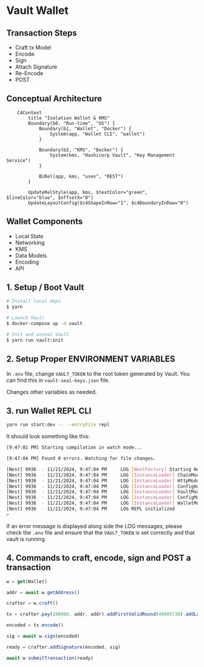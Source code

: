 # Vault Wallet

## Transaction Steps
- Craft tx Model
- Encode
- Sign
- Attach Signature
- Re-Encode
- POST

## Conceptual Architecture

```mermaid
    C4Context
        title "Isolation Wallet & KMS"
        Boundary(b0, "Run-time", "OS") {
            Boundary(b1, "Wallet", "Docker") {
                System(app, "Wallet CLI", "wallet")
            }

            Boundary(b2, "KMS", "Docker") {
                System(kms, "Hashicorp Vault", "Key Management Service")
            }

            BiRel(app, kms, "uses", "REST")
        }

        UpdateRelStyle(app, kms, $textColor="green", $lineColor="blue", $offsetX="0")
        UpdateLayoutConfig($c4ShapeInRow="1", $c4BoundaryInRow="0")

```

## Wallet Components
- Local State
- Networking
- KMS
- Data Models
- Encoding
- API


## 1. Setup / Boot Vault

```bash
# Install local deps
$ yarn

# Launch Vault
$ docker-compose up -d vault

# Init and unseal Vault
$ yarn run vault:init
``` 

## 2. Setup Proper ENVIRONMENT VARIABLES

In `.env` file, change `VAULT_TOKEN` to the root token generated by Vault. You can find this in `vault-seal-keys.json` file.

Changes other variables as needed.

## 3. run Wallet REPL CLI

```bash
yarn run start:dev -- --entryFile repl 
```

It should look something like this:

```bash
[9:47:01 PM] Starting compilation in watch mode...

[9:47:04 PM] Found 0 errors. Watching for file changes.

[Nest] 9936  - 11/21/2024, 9:47:04 PM     LOG [NestFactory] Starting Nest application...
[Nest] 9936  - 11/21/2024, 9:47:04 PM     LOG [InstanceLoader] ChainModule dependencies initialized
[Nest] 9936  - 11/21/2024, 9:47:04 PM     LOG [InstanceLoader] HttpModule dependencies initialized
[Nest] 9936  - 11/21/2024, 9:47:04 PM     LOG [InstanceLoader] ConfigHostModule dependencies initialized
[Nest] 9936  - 11/21/2024, 9:47:04 PM     LOG [InstanceLoader] VaultModule dependencies initialized
[Nest] 9936  - 11/21/2024, 9:47:04 PM     LOG [InstanceLoader] ConfigModule dependencies initialized
[Nest] 9936  - 11/21/2024, 9:47:04 PM     LOG [InstanceLoader] WalletModule dependencies initialized
[Nest] 9936  - 11/21/2024, 9:47:04 PM     LOG REPL initialized
> 

```

If an error message is displayed along side the LOG messages, please check the `.env` file and ensure that the `VAULT_TOKEN` is set correctly and that vault is running. 


## 4. Commands to craft, encode, sign and POST a transaction

```ts
w = get(Wallet)

addr = await w.getAddress()

crafter = w.craft()

tx = crafter.pay(100000, addr, addr).addFirstValidRound(46005730).addLastValidRound(46005808).get()

encoded = tx.encode()

sig = await w.sign(encoded)

ready = crafter.addSignature(encoded, sig)

await w.submitTransaction(ready)
```